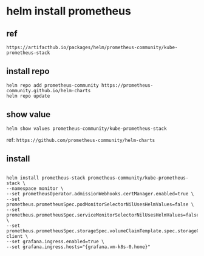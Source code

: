 # helm install prometheus

## ref

`https://artifacthub.io/packages/helm/prometheus-community/kube-prometheus-stack`

## install repo

```shell
helm repo add prometheus-community https://prometheus-community.github.io/helm-charts
helm repo update
```

## show value

`helm show values prometheus-community/kube-prometheus-stack`

ref: `https://github.com/prometheus-community/helm-charts`



## install

```shell

helm install prometheus-stack prometheus-community/kube-prometheus-stack \
--namespace monitor \
--set prometheusOperator.admissionWebhooks.certManager.enabled=true \
--set prometheus.prometheusSpec.podMonitorSelectorNilUsesHelmValues=false \
--set prometheus.prometheusSpec.serviceMonitorSelectorNilUsesHelmValues=false \
--set prometheus.prometheusSpec.storageSpec.volumeClaimTemplate.spec.storageClassName=nfs-client \
--set grafana.ingress.enabled=true \
--set grafana.ingress.hosts="{grafana.vm-k8s-0.home}"


```